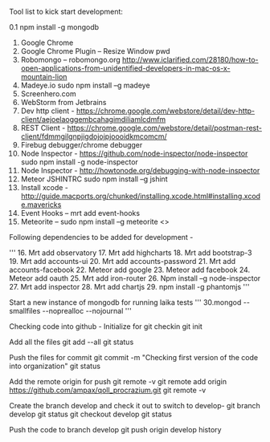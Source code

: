 Tool list to kick start development:

0.1 npm install -g mongodb

1.	Google Chrome
2.	Google Chrome Plugin – Resize Window pwd
3.	Robomongo – robomongo.org
http://www.iclarified.com/28180/how-to-open-applications-from-unidentified-developers-in-mac-os-x-mountain-lion 
4.	Madeye.io sudo npm install –g madeye
5.	Screenhero.com
6.	WebStorm from Jetbrains
7.	Dev http client - https://chrome.google.com/webstore/detail/dev-http-client/aejoelaoggembcahagimdiliamlcdmfm 
8.	REST Client - https://chrome.google.com/webstore/detail/postman-rest-client/fdmmgilgnpjigdojojpjoooidkmcomcm/ 
9.	Firebug debugger/chrome debugger
10.	Node Inspector - https://github.com/node-inspector/node-inspector sudo npm install -g node-inspector
11.	Node Inspector - http://howtonode.org/debugging-with-node-inspector
12.	Meteor JSHINTRC sudo npm install –g jshint
13.	Install xcode - http://guide.macports.org/chunked/installing.xcode.html#installing.xcode.mavericks 
14.	Event Hooks – mrt add event-hooks
15.	Meteorite – sudo npm install –g meteorite <<Used to install and run meteor app using atmosphere packages>>



Following dependencies to be added for development -

'''
16.	Mrt add observatory
17.	Mrt add highcharts
18.	Mrt add bootstrap-3
19.	Mrt add accounts-ui
20.	Mrt add accounts-password
21.	Mrt add accounts-facebook
22.	Meteor add google
23.	Meteor add facebook
24.	Meteor add oauth
25.	Mrt add iron-router
26.	Npm install –g node-inspector
27.	Mrt add inspector
28.	Mrt add chartjs
29. npm install -g phantomjs
'''

Start a new instance of mongodb for running laika tests
'''
30.mongod --smallfiles --noprealloc --nojournal
'''

Checking code into github - 
Initialize for git checkin
git init

Add all the files
git add --all
git status

Push the files for commit
git commit -m "Checking first version of the code into organization"
git status

Add the remote origin for push
git remote -v
git remote add origin https://github.com/ampax/qoll_procrazium.git
git remote -v

Create the branch develop and check it out to switch to develop- 
git branch develop
git status
git checkout develop
git status

Push the code to branch develop
git push origin develop
history
